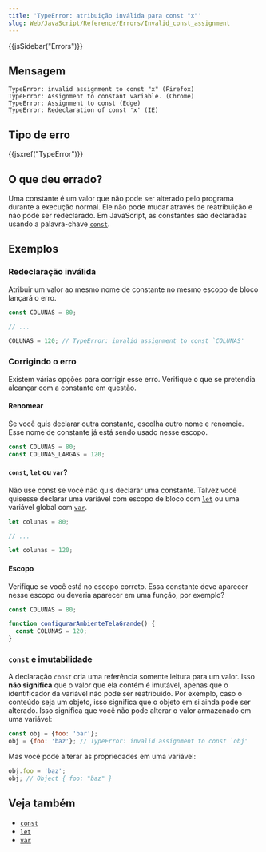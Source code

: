 ```yaml
---
title: 'TypeError: atribuição inválida para const "x"'
slug: Web/JavaScript/Reference/Errors/Invalid_const_assignment
---
```

{{jsSidebar("Errors")}}

## Mensagem

```
TypeError: invalid assignment to const "x" (Firefox)
TypeError: Assignment to constant variable. (Chrome)
TypeError: Assignment to const (Edge)
TypeError: Redeclaration of const 'x' (IE)
```

## Tipo de erro

{{jsxref("TypeError")}}

## O que deu errado?

Uma constante é um valor que não pode ser alterado pelo programa durante a execução normal. Ele não pode mudar através de reatribuição e não pode ser redeclarado. Em JavaScript, as constantes são declaradas usando a palavra-chave [`const`](/pt-BR/docs/Web/JavaScript/Reference/Statements/const).

## Exemplos

### Redeclaração inválida

Atribuir um valor ao mesmo nome de constante no mesmo escopo de bloco lançará o erro.

```js example-bad
const COLUNAS = 80;

// ...

COLUNAS = 120; // TypeError: invalid assignment to const `COLUNAS'
```

### Corrigindo o erro

Existem várias opções para corrigir esse erro. Verifique o que se pretendia alcançar com a constante em questão.

#### Renomear

Se você quis declarar outra constante, escolha outro nome e renomeie. Esse nome de constante já está sendo usado nesse escopo.

```js example-good
const COLUNAS = 80;
const COLUNAS_LARGAS = 120;
```

#### `const`, `let` ou `var`?

Não use const se você não quis declarar uma constante. Talvez você quisesse declarar uma variável com escopo de bloco com [`let`](/pt-BR/docs/Web/JavaScript/Reference/Statements/let) ou uma variável global com [`var`](/pt-BR/docs/Web/JavaScript/Reference/Statements/var).

```js example-good
let colunas = 80;

// ...

let colunas = 120;
```

#### Escopo

Verifique se você está no escopo correto. Essa constante deve aparecer nesse escopo ou deveria aparecer em uma função, por exemplo?

```js example-good
const COLUNAS = 80;

function configurarAmbienteTelaGrande() {
  const COLUNAS = 120;
}
```

### `const` e imutabilidade

A declaração `const` cria uma referência somente leitura para um valor. Isso **não significa** que o valor que ela contém é imutável, apenas que o identificador da variável não pode ser reatribuído. Por exemplo, caso o conteúdo seja um objeto, isso significa que o objeto em si ainda pode ser alterado. Isso significa que você não pode alterar o valor armazenado em uma variável:

```js example-bad
const obj = {foo: 'bar'};
obj = {foo: 'baz'}; // TypeError: invalid assignment to const `obj'
```

Mas você pode alterar as propriedades em uma variável:

```js example-good
obj.foo = 'baz';
obj; // Object { foo: "baz" }
```

## Veja também

- [`const`](/pt-BR/docs/Web/JavaScript/Reference/Statements/const)
- [`let`](/pt-BR/docs/Web/JavaScript/Reference/Statements/let)
- [`var`](/pt-BR/docs/Web/JavaScript/Reference/Statements/var)
